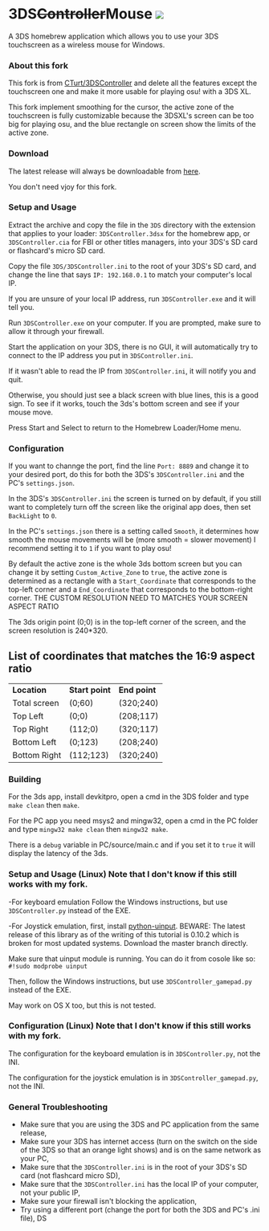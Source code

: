 3DS~~Controller~~Mouse ![](/3DS/cxi/icon48x48.png?raw=true)
===
A 3DS homebrew application which allows you to use your 3DS touchscreen as a wireless mouse for Windows.
### About this fork
This fork is from [CTurt/3DSController](https://github.com/CTurt/3DSController) and delete all the features except the touchscreen one and make it more usable for playing osu! with a 3DS XL.

This fork implement smoothing for the cursor,
the active zone of the touchscreen is fully customizable because the 3DSXL's screen can be too big for playing osu, and the blue rectangle on screen show the limits of the active zone.


### Download
The latest release will always be downloadable from [here](https://github.com/JoLiLolpro/3DSController/releases).

You don't need vjoy for this fork.

### Setup and Usage
Extract the archive and copy the file in the `3DS` directory with the extension that applies to your loader: `3DSController.3dsx` for the homebrew app, or `3DSController.cia` for FBI or other titles managers, into your 3DS's SD card or flashcard's micro SD card.

Copy the file `3DS/3DSController.ini` to the root of your 3DS's SD card, and change the line that says `IP: 192.168.0.1` to match your computer's local IP.

If you are unsure of your local IP address, run `3DSController.exe` and it will tell you.

Run `3DSController.exe` on your computer. If you are prompted, make sure to allow it through your firewall.

Start the application on your 3DS, there is no GUI, it will automatically try to connect to the IP address you put in `3DSController.ini`.

If it wasn't able to read the IP from `3DSController.ini`, it will notify you and quit.

Otherwise, you should just see a black screen with blue lines, this is a good sign. To see if it works, touch the 3ds's bottom screen and see if your mouse move.

Press Start and Select to return to the Homebrew Loader/Home menu.

### Configuration
If you want to channge the port, find the line `Port: 8889` and change it to your desired port, do this for both the 3DS's `3DSController.ini` and the PC's `settings.json`.

In the 3DS's `3DSController.ini` the screen is turned on by default, if you still want to completely turn off the screen like the original app does, then set `BackLight` to `0`.

In the PC's `settings.json` there is a setting called `Smooth`, it determines how smooth the mouse movements will be (more smooth = slower movement) I recommend setting it to `1` if you want to play osu!

By default the active zone is the whole 3ds bottom screen but you can change it by setting `Custom_Active_Zone` to `true`, the active zone is determined as a rectangle with a `Start_Coordinate` that corresponds to the top-left corner and a `End_Coordinate` that corresponds to the bottom-right corner. THE CUSTOM RESOLUTION NEED TO MATCHES YOUR SCREEN ASPECT RATIO

The 3ds origin point (0;0) is in the top-left corner of the screen, and the screen resolution is 240*320.

## List of coordinates that matches the 16:9 aspect ratio

|             |                 |               |
| ----------  | --------------- | ------------- |
| **Location**| **Start point** | **End point** |
|Total screen |      (0;60)      |     (320;240)     |
|Top Left     |      (0;0)      |     (208;117)     |
|Top Right    |      (112;0)      |     (320;117)     |
|Bottom Left  |      (0;123)      |     (208;240)     |
|Bottom Right |      (112;123)      |     (320;240)     |

### Building

For the 3ds app, install devkitpro, open a cmd in the 3DS folder and type `make clean` then `make`.

For the PC app you need msys2 and mingw32, open a cmd in the PC folder and type `mingw32 make clean` then `mingw32 make`.

There is a `debug` variable in PC/source/main.c and if you set it to `true` it will display the latency of the 3ds.

### Setup and Usage (Linux) Note that I don't know if this still works with my fork.
-For keyboard emulation
Follow the Windows instructions, but use `3DSController.py` instead of the EXE.

-For Joystick emulation, first, install [python-uinput](https://github.com/tuomasjjrasanen/python-uinput). BEWARE: The latest release of this library as of the writing of this tutorial is 0.10.2 which is broken for most updated systems. Download the master branch directly.

Make sure that uinput module is running. You can do it from cosole like so: `#!sudo modprobe uinput`

Then, follow the Windows instructions, but use `3DSController_gamepad.py` instead of the EXE.

May work on OS X too, but this is not tested.

### Configuration (Linux) Note that I don't know if this still works with my fork.
The configuration for the keyboard emulation is in `3DSController.py`, not the INI.

The configuration for the joystick emulation is in `3DSController_gamepad.py`, not the INI.

### General Troubleshooting
- Make sure that you are using the 3DS and PC application from the same release,
- Make sure your 3DS has internet access (turn on the switch on the side of the 3DS so that an orange light shows) and is on the same network as your PC,
- Make sure that the `3DSController.ini` is in the root of your 3DS's SD card (not flashcard micro SD),
- Make sure that the `3DSController.ini` has the local IP of your computer, not your public IP,
- Make sure your firewall isn't blocking the application,
- Try using a different port (change the port for both the 3DS and PC's .ini file),
DS
